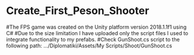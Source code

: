 # Create_First_Peson_Shooter

#The FPS game was created on the Unity platform version 2018.1.1f1 using C#
#Due to the size limitation I have uploaded only the script files I used to integrate functionality to my prefabs.
#Check GunShoot.cs script to the following path: .../Diplomatiki/Assets/My Scripts/Shoot/GunShoot.cs